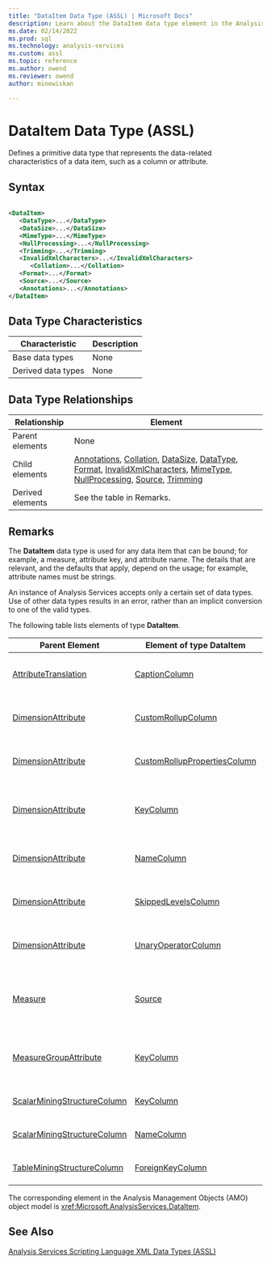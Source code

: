 ```yaml
---
title: "DataItem Data Type (ASSL) | Microsoft Docs"
description: Learn about the DataItem data type element in the Analysis Services Scripting Language (ASSL) schema.
ms.date: 02/14/2022
ms.prod: sql
ms.technology: analysis-services
ms.custom: assl
ms.topic: reference
ms.author: owend
ms.reviewer: owend
author: minewiskan

---
```

# DataItem Data Type (ASSL)

  Defines a primitive data type that represents the data-related characteristics of a data item, such as a column or attribute.  
  
## Syntax  
  
```xml  
  
<DataItem>  
   <DataType>...</DataType>  
   <DataSize>...</DataSize>  
   <MimeType>...</MimeType>  
   <NullProcessing>...</NullProcessing>  
   <Trimming>...</Trimming>  
   <InvalidXmlCharacters>...</InvalidXmlCharacters>  
      <Collation>...</Collation>  
   <Format>...</Format>  
   <Source>...</Source>  
   <Annotations>...</Annotations>  
</DataItem>  
```  
  
## Data Type Characteristics  
  
|Characteristic|Description|  
|--------------------|-----------------|  
|Base data types|None|  
|Derived data types|None|  
  
## Data Type Relationships  
  
|Relationship|Element|  
|------------------|-------------|  
|Parent elements|None|  
|Child elements|[Annotations](../collections/annotations-element-assl.md), [Collation](../properties/collation-element-assl.md), [DataSize](../properties/datasize-element-assl.md), [DataType](../properties/datatype-element-assl.md), [Format](../properties/format-element-assl.md), [InvalidXmlCharacters](../properties/invalidxmlcharacters-element-assl.md), [MimeType](../properties/mimetype-element-assl.md), [NullProcessing](../properties/nullprocessing-element-assl.md), [Source](../properties/source-element-binding-assl.md), [Trimming](../properties/trimming-element-assl.md)|  
|Derived elements|See the table in Remarks.|  
  
## Remarks  
 The **DataItem** data type is used for any data item that can be bound; for example, a measure, attribute key, and attribute name. The details that are relevant, and the defaults that apply, depend on the usage; for example, attribute names must be strings.  
  
 An instance of Analysis Services accepts only a certain set of data types. Use of other data types results in an error, rather than an implicit conversion to one of the valid types.  
  
 The following table lists elements of type **DataItem**.  
  
|Parent Element|Element of type **DataItem**|Comments|  
|--------------------|----------------------------------|--------------|  
|[AttributeTranslation](attributetranslation-data-type-assl.md)|[CaptionColumn](../objects/captioncolumn-element-assl.md)|**Source** element of the **DataItem** must be of type [ColumnBinding](columnbinding-data-type-assl.md) or [AttributeBinding](attributebinding-data-type-assl.md)|  
|[DimensionAttribute](dimensionattribute-data-type-assl.md)|[CustomRollupColumn](../objects/customrollupcolumn-element-assl.md)|**Source** element of the **DataItem** must be of type [ColumnBinding](columnbinding-data-type-assl.md) or [AttributeBinding](attributebinding-data-type-assl.md)|  
|[DimensionAttribute](dimensionattribute-data-type-assl.md)|[CustomRollupPropertiesColumn](../objects/customrolluppropertiescolumn-element-assl.md)|**Source** element of the **DataItem** must be of type [ColumnBinding](columnbinding-data-type-assl.md) or [AttributeBinding](attributebinding-data-type-assl.md)|  
|[DimensionAttribute](dimensionattribute-data-type-assl.md)|[KeyColumn](../objects/keycolumn-element-assl.md)|**Source** element of the **DataItem** must be of type [ColumnBinding](columnbinding-data-type-assl.md), [AttributeBinding](attributebinding-data-type-assl.md) or [TimeBinding](timebinding-data-type-assl.md)|  
|[DimensionAttribute](dimensionattribute-data-type-assl.md)|[NameColumn](../objects/namecolumn-element-assl.md)|**Source** element of the **DataItem** must be of type [ColumnBinding](columnbinding-data-type-assl.md) or [AttributeBinding](attributebinding-data-type-assl.md)|  
|[DimensionAttribute](dimensionattribute-data-type-assl.md)|[SkippedLevelsColumn](../objects/skippedlevelscolumn-element-assl.md)|**Source** element of the **DataItem** must be of type [ColumnBinding](columnbinding-data-type-assl.md) or [AttributeBinding](attributebinding-data-type-assl.md)|  
|[DimensionAttribute](dimensionattribute-data-type-assl.md)|[UnaryOperatorColumn](../objects/unaryoperatorcolumn-element-assl.md)|**Source** element of the **DataItem** must be of type [ColumnBinding](columnbinding-data-type-assl.md) or [AttributeBinding](attributebinding-data-type-assl.md)|  
|[Measure](../objects/measure-element-assl.md)|[Source](../properties/source-element-binding-assl.md)|**Source** element of the **DataItem** must be of type [RowBinding](rowbinding-data-type-assl.md), [ColumnBinding](columnbinding-data-type-assl.md), [MeasureBinding](measurebinding-data-type-assl.md), or [CubeDimensionBinding](cubedimensionbinding-data-type-assl.md)|  
|[MeasureGroupAttribute](measuregroupattribute-data-type-assl.md)|[KeyColumn](../objects/keycolumn-element-assl.md)|**Source** element of the **DataItem** must be of type [ColumnBinding](columnbinding-data-type-assl.md), [AttributeBinding](attributebinding-data-type-assl.md) or [InheritedBinding](inheritedbinding-data-type-assl.md)|  
|[ScalarMiningStructureColumn](scalarminingstructurecolumn-data-type-assl.md)|[KeyColumn](../objects/keycolumn-element-assl.md)|**Source** element of the **DataItem** must be of type [ColumnBinding](columnbinding-data-type-assl.md)|  
|[ScalarMiningStructureColumn](scalarminingstructurecolumn-data-type-assl.md)|[NameColumn](../objects/namecolumn-element-assl.md)|**Source** element of the **DataItem** must be of type [ColumnBinding](columnbinding-data-type-assl.md)|  
|[TableMiningStructureColumn](tableminingstructurecolumn-data-type-assl.md)|[ForeignKeyColumn](../objects/foreignkeycolumn-element-assl.md)|**Source** element of the **DataItem** must be of type [ColumnBinding](columnbinding-data-type-assl.md)|  
  
 The corresponding element in the Analysis Management Objects (AMO) object model is <xref:Microsoft.AnalysisServices.DataItem>.  
  
## See Also  
 [Analysis Services Scripting Language XML Data Types &#40;ASSL&#41;](analysis-services-scripting-language-xml-data-types-assl.md)  
  
  
